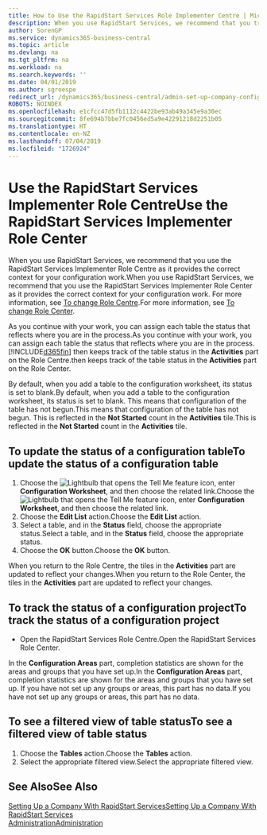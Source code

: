 ```yaml
---
title: How to Use the RapidStart Services Role Implementer Centre | Microsoft Docs
description: When you use RapidStart Services, we recommend that you track your work and use the RapidStart Services Implementer Role Centre as it provides the correct context for your configuration work.
author: SorenGP
ms.service: dynamics365-business-central
ms.topic: article
ms.devlang: na
ms.tgt_pltfrm: na
ms.workload: na
ms.search.keywords: ''
ms.date: 04/01/2019
ms.author: sgroespe
redirect_url: /dynamics365/business-central/admin-set-up-company-configuration
ROBOTS: NOINDEX
ms.openlocfilehash: e1cfcc47d5fb1112c4422be93ab49a345e9a30ec
ms.sourcegitcommit: 8fe694b7bbe7fc0456ed5a9e42291218d2251b05
ms.translationtype: HT
ms.contentlocale: en-NZ
ms.lasthandoff: 07/04/2019
ms.locfileid: "1726924"
---
```

# <a name="use-the-rapidstart-services-implementer-role-center"></a><span data-ttu-id="f2ac1-103">Use the RapidStart Services Implementer Role Centre</span><span class="sxs-lookup"><span data-stu-id="f2ac1-103">Use the RapidStart Services Implementer Role Center</span></span>
<span data-ttu-id="f2ac1-104">When you use RapidStart Services, we recommend that you use the RapidStart Services Implementer Role Centre as it provides the correct context for your configuration work.</span><span class="sxs-lookup"><span data-stu-id="f2ac1-104">When you use RapidStart Services, we recommend that you use the RapidStart Services Implementer Role Center as it provides the correct context for your configuration work.</span></span> <span data-ttu-id="f2ac1-105">For more information, see [To change Role Centre](ui-change-basic-settings.md#to-change-role-center).</span><span class="sxs-lookup"><span data-stu-id="f2ac1-105">For more information, see [To change Role Center](ui-change-basic-settings.md#to-change-role-center).</span></span>

<span data-ttu-id="f2ac1-106">As you continue with your work, you can assign each table the status that reflects where you are in the process.</span><span class="sxs-lookup"><span data-stu-id="f2ac1-106">As you continue with your work, you can assign each table the status that reflects where you are in the process.</span></span> [!INCLUDE[d365fin](includes/d365fin_md.md)] <span data-ttu-id="f2ac1-107">then keeps track of the table status in the **Activities** part on the Role Centre.</span><span class="sxs-lookup"><span data-stu-id="f2ac1-107">then keeps track of the table status in the **Activities** part on the Role Center.</span></span>  

<span data-ttu-id="f2ac1-108">By default, when you add a table to the configuration worksheet, its status is set to blank.</span><span class="sxs-lookup"><span data-stu-id="f2ac1-108">By default, when you add a table to the configuration worksheet, its status is set to blank.</span></span> <span data-ttu-id="f2ac1-109">This means that configuration of the table has not begun.</span><span class="sxs-lookup"><span data-stu-id="f2ac1-109">This means that configuration of the table has not begun.</span></span> <span data-ttu-id="f2ac1-110">This is reflected in the **Not Started** count in the **Activities** tile.</span><span class="sxs-lookup"><span data-stu-id="f2ac1-110">This is reflected in the **Not Started** count in the **Activities** tile.</span></span>  

## <a name="to-update-the-status-of-a-configuration-table"></a><span data-ttu-id="f2ac1-111">To update the status of a configuration table</span><span class="sxs-lookup"><span data-stu-id="f2ac1-111">To update the status of a configuration table</span></span>  
1.  <span data-ttu-id="f2ac1-112">Choose the ![Lightbulb that opens the Tell Me feature](media/ui-search/search_small.png "Tell me what you want to do") icon, enter **Configuration Worksheet**, and then choose the related link.</span><span class="sxs-lookup"><span data-stu-id="f2ac1-112">Choose the ![Lightbulb that opens the Tell Me feature](media/ui-search/search_small.png "Tell me what you want to do") icon, enter **Configuration Worksheet**, and then choose the related link.</span></span>  
2.  <span data-ttu-id="f2ac1-113">Choose the **Edit List** action.</span><span class="sxs-lookup"><span data-stu-id="f2ac1-113">Choose the **Edit List** action.</span></span>  
3.  <span data-ttu-id="f2ac1-114">Select a table, and in the **Status** field, choose the appropriate status.</span><span class="sxs-lookup"><span data-stu-id="f2ac1-114">Select a table, and in the **Status** field, choose the appropriate status.</span></span>  
4.  <span data-ttu-id="f2ac1-115">Choose the **OK** button.</span><span class="sxs-lookup"><span data-stu-id="f2ac1-115">Choose the **OK** button.</span></span>  

<span data-ttu-id="f2ac1-116">When you return to the Role Centre, the tiles in the **Activities** part are updated to reflect your changes.</span><span class="sxs-lookup"><span data-stu-id="f2ac1-116">When you return to the Role Center, the tiles in the **Activities** part are updated to reflect your changes.</span></span>  

## <a name="to-track-the-status-of-a-configuration-project"></a><span data-ttu-id="f2ac1-117">To track the status of a configuration project</span><span class="sxs-lookup"><span data-stu-id="f2ac1-117">To track the status of a configuration project</span></span>  
- <span data-ttu-id="f2ac1-118">Open the RapidStart Services Role Centre.</span><span class="sxs-lookup"><span data-stu-id="f2ac1-118">Open the RapidStart Services Role Center.</span></span>  

<span data-ttu-id="f2ac1-119">In the **Configuration Areas** part, completion statistics are shown for the areas and groups that you have set up.</span><span class="sxs-lookup"><span data-stu-id="f2ac1-119">In the **Configuration Areas** part, completion statistics are shown for the areas and groups that you have set up.</span></span> <span data-ttu-id="f2ac1-120">If you have not set up any groups or areas, this part has no data.</span><span class="sxs-lookup"><span data-stu-id="f2ac1-120">If you have not set up any groups or areas, this part has no data.</span></span>  

## <a name="to-see-a-filtered-view-of-table-status"></a><span data-ttu-id="f2ac1-121">To see a filtered view of table status</span><span class="sxs-lookup"><span data-stu-id="f2ac1-121">To see a filtered view of table status</span></span>  
1. <span data-ttu-id="f2ac1-122">Choose the **Tables** action.</span><span class="sxs-lookup"><span data-stu-id="f2ac1-122">Choose the **Tables** action.</span></span>  
2. <span data-ttu-id="f2ac1-123">Select the appropriate filtered view.</span><span class="sxs-lookup"><span data-stu-id="f2ac1-123">Select the appropriate filtered view.</span></span>  

## <a name="see-also"></a><span data-ttu-id="f2ac1-124">See Also</span><span class="sxs-lookup"><span data-stu-id="f2ac1-124">See Also</span></span>  
[<span data-ttu-id="f2ac1-125">Setting Up a Company With RapidStart Services</span><span class="sxs-lookup"><span data-stu-id="f2ac1-125">Setting Up a Company With RapidStart Services</span></span>](admin-set-up-a-company-with-rapidstart.md)  
[<span data-ttu-id="f2ac1-126">Administration</span><span class="sxs-lookup"><span data-stu-id="f2ac1-126">Administration</span></span>](admin-setup-and-administration.md)
